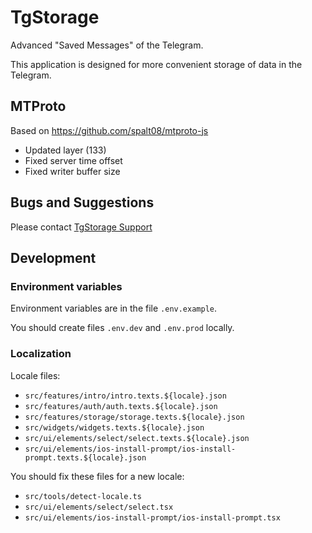 # TgStorage

Advanced "Saved Messages" of the Telegram.

This application is designed for more convenient storage of data in the Telegram.

## MTProto
Based on https://github.com/spalt08/mtproto-js
- Updated layer (133)
- Fixed server time offset
- Fixed writer buffer size

## Bugs and Suggestions
Please contact <a href="https://t.me/tgstorage_support">TgStorage Support</a>

## Development

### Environment variables
Environment variables are in the file `.env.example`.

You should create files `.env.dev` and `.env.prod` locally.

### Localization
Locale files:
- `src/features/intro/intro.texts.${locale}.json`
- `src/features/auth/auth.texts.${locale}.json`
- `src/features/storage/storage.texts.${locale}.json`
- `src/widgets/widgets.texts.${locale}.json`
- `src/ui/elements/select/select.texts.${locale}.json`
- `src/ui/elements/ios-install-prompt/ios-install-prompt.texts.${locale}.json`

You should fix these files for a new locale:
- `src/tools/detect-locale.ts`
- `src/ui/elements/select/select.tsx`
- `src/ui/elements/ios-install-prompt/ios-install-prompt.tsx`
